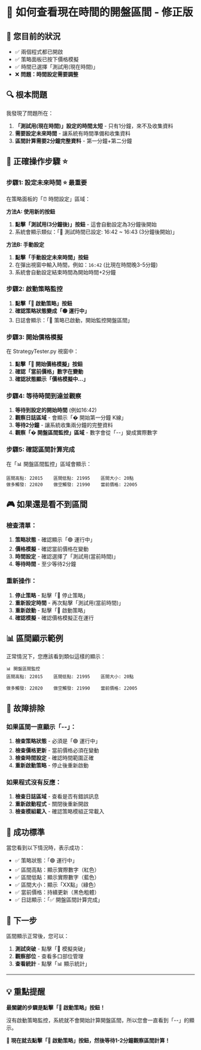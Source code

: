 # 🎯 如何查看現在時間的開盤區間 - 修正版

## 🚨 **您目前的狀況**
- ✅ 兩個程式都已開啟
- ✅ 策略面板已按下價格模擬
- ✅ 時間已選擇「測試用(現在時間)」
- ❌ **問題：時間設定需要調整**

## 🔍 **根本問題**
我發現了問題所在：
1. **「測試用(現在時間)」設定的時間太短** - 只有1分鐘，來不及收集資料
2. **需要設定未來時間** - 讓系統有時間準備和收集資料
3. **區間計算需要2分鐘完整資料** - 第一分鐘+第二分鐘

## 🎯 **正確操作步驟** ⭐

### 步驟1: 設定未來時間 ⭐ **最重要**
在策略面板的「⏰ 時間設定」區域：

**方法A: 使用新的按鈕**
1. **點擊「測試用(3分鐘後)」按鈕** - 這會自動設定為3分鐘後開始
2. 系統會顯示類似：「🧪 測試時間已設定: 16:42 ~ 16:43 (3分鐘後開始)」

**方法B: 手動設定**
1. **點擊「手動設定未來時間」按鈕**
2. 在彈出視窗中輸入時間，例如：`16:42` (比現在時間晚3-5分鐘)
3. 系統會自動設定結束時間為開始時間+2分鐘

### 步驟2: 啟動策略監控
1. **點擊「🚀 啟動策略」按鈕**
2. **確認策略狀態變成「🟢 運行中」**
3. 日誌會顯示：「🚀 策略已啟動，開始監控開盤區間」

### 步驟3: 開始價格模擬
在 StrategyTester.py 視窗中：
1. **點擊「🎯 開始價格模擬」按鈕**
2. **確認「當前價格」數字在變動**
3. **確認狀態顯示「價格模擬中...」**

### 步驟4: 等待時間到達並觀察
1. **等待到設定的開始時間** (例如16:42)
2. **觀察日誌區域** - 會顯示「� 開始第一分鐘 K線」
3. **等待2分鐘** - 讓系統收集兩分鐘的完整資料
4. **觀察「� 開盤區間監控」區域** - 數字會從「--」變成實際數字

### 步驟5: 確認區間計算完成
在「📊 開盤區間監控」區域會顯示：
```
區間高點: 22015    區間低點: 21995    區間大小: 20點
做多觸發: 22020    做空觸發: 21990    當前價格: 22005
```

## 🎮 **如果還是看不到區間**

### 檢查清單：
1. **策略狀態** - 確認顯示「🟢 運行中」
2. **價格模擬** - 確認當前價格在變動
3. **時間設定** - 確認選擇了「測試用(當前時間)」
4. **等待時間** - 至少等待2分鐘

### 重新操作：
1. **停止策略** - 點擊「🛑 停止策略」
2. **重新設定時間** - 再次點擊「測試用(當前時間)」
3. **重新啟動** - 點擊「🚀 啟動策略」
4. **確認模擬** - 確認價格模擬正在運行

## 📊 **區間顯示範例**

正常情況下，您應該看到類似這樣的顯示：

```
📊 開盤區間監控
區間高點: 22015    區間低點: 21995    區間大小: 20點

做多觸發: 22020    做空觸發: 21990    當前價格: 22005
```

## 🔧 **故障排除**

### 如果區間一直顯示「--」：
1. **檢查策略狀態** - 必須是「🟢 運行中」
2. **檢查價格更新** - 當前價格必須在變動
3. **檢查時間設定** - 確認時間範圍正確
4. **重新啟動策略** - 停止後重新啟動

### 如果程式沒有反應：
1. **檢查日誌區域** - 查看是否有錯誤訊息
2. **重新啟動程式** - 關閉後重新開啟
3. **檢查模組載入** - 確認策略模組正常載入

## 🎯 **成功標準**

當您看到以下情況時，表示成功：
- ✅ 策略狀態：「🟢 運行中」
- ✅ 區間高點：顯示實際數字（紅色）
- ✅ 區間低點：顯示實際數字（藍色）
- ✅ 區間大小：顯示「XX點」（綠色）
- ✅ 當前價格：持續更新（黑色粗體）
- ✅ 日誌顯示：「✅ 開盤區間計算完成」

## 🚀 **下一步**

區間顯示正常後，您可以：
1. **測試突破** - 點擊「🚀 模擬突破」
2. **觀察部位** - 查看多口部位管理
3. **查看統計** - 點擊「📊 顯示統計」

---

## 💡 **重點提醒**

**最關鍵的步驟是點擊「🚀 啟動策略」按鈕！**

沒有啟動策略監控，系統就不會開始計算開盤區間，所以您會一直看到「--」的顯示。

**🎯 現在就去點擊「🚀 啟動策略」按鈕，然後等待1-2分鐘觀察區間計算！**
